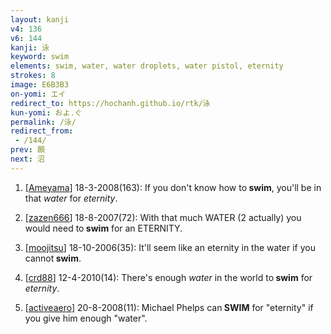 ```yaml
---
layout: kanji
v4: 136
v6: 144
kanji: 泳
keyword: swim
elements: swim, water, water droplets, water pistol, eternity
strokes: 8
image: E6B3B3
on-yomi: エイ
redirect_to: https://hochanh.github.io/rtk/泳
kun-yomi: およ.ぐ
permalink: /泳/
redirect_from:
 - /144/
prev: 願
next: 沼
---
```


1) [<a href="http://kanji.koohii.com/profile/Ameyama">Ameyama</a>] 18-3-2008(163): If you don&#039;t know how to<strong> swim</strong>, you&#039;ll be in that <em>water</em> for <em>eternity</em>.

2) [<a href="http://kanji.koohii.com/profile/zazen666">zazen666</a>] 18-8-2007(72): With that much WATER (2 actually) you would need to<strong> swim</strong> for an ETERNITY.

3) [<a href="http://kanji.koohii.com/profile/moojitsu">moojitsu</a>] 18-10-2006(35): It&#039;ll seem like an eternity in the water if you cannot<strong> swim</strong>.

4) [<a href="http://kanji.koohii.com/profile/crd88">crd88</a>] 12-4-2010(14): There&#039;s enough <em>water</em> in the world to<strong> swim</strong> for <em>eternity</em>.

5) [<a href="http://kanji.koohii.com/profile/activeaero">activeaero</a>] 20-8-2008(11): Michael Phelps can<strong> SWIM</strong> for &quot;eternity&quot; if you give him enough &quot;water&quot;.

